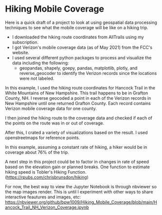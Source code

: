 # Hiking Mobile Coverage
Here is a quick draft of a project to look at using geospatial data processing techniques to see what the mobile coverage will be like on a hiking trip.

* I downloaded the hiking route coordinates from AllTrails using my subscription.
* I got Verizon's mobile coverage data (as of May 2021) from the FCC's website.
* I used several different python packages to process and visualize the data including the following:
  * geopandas, shapely, goepy, pandas, matplotlib, plotly, and reverse_geocoder to identify the Verizon records since the locations were not labeled.
 

In this example, I used the hiking route coordinates for Hancock Trail in the White Mountains of New Hampshire. This trail happens to be in Grafton County, NH. I reverse geocoded a point in each of the Verizon records in New Hampshire until one returned Grafton County. Each record contains Verizon mobile coverage data for one county. 

I then joined the hiking route to the coverage data and checked if each of the points on the route was in or out of coverage.

After this, I crated a variety of visualizations based on the result. I used openstreetmaps for reference points.

In this example, assuming a constant rate of hiking, a hiker would be in coverage about 76% of the trip.

A next step in this project could be to factor in changes in rate of speed based on the elevation gain or planned breaks. One function to estimate hiking speed is Tobler's Hiking Function. (https://rpubs.com/chrisbrunsdon/hiking)


For now, the best way to view the Jupyter Notebook is through nbviewer so the map images render. This is until I experiment with other ways to share interactive feautures and images, etc:
https://nbviewer.org/github/bpw1009/Hiking_Mobile_Coverage/blob/main/Hancock_Trail_NH_Verizon_Coverage.ipynb
